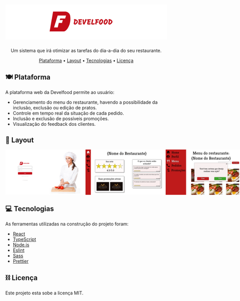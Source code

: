 <h1 align="center">
  <img src="./src/assets/img/develfoodBanner.png" alt="Logotipo Develcode" width="800px">
</h1>

<p align="center">Um sistema que irá otimizar as tarefas do dia-a-dia do seu restaurante.</p>

<p align="center">
  <a href="#plate_with_cutlery-plataforma">Plataforma</a> •
  <a href="#crab-layout">Layout</a> •
  <a href="#computer-tecnologias">Tecnologias</a> •
  <a href="#chains-licenc-a">Licença</a> 
</p>

## :plate_with_cutlery:	Plataforma

A plataforma web da Develfood permite ao usuário: 

  - Gerenciamento do menu do restaurante, havendo a possibilidade da inclusão, exclusão ou edição de pratos.  
  - Controle em tempo real da situação de cada pedido.
  - Inclusão e exclusão de possíveis promoções.
  - Visualização do feedback dos clientes.


## :art: Layout

<p align="center" style="display: flex; align-items: flex-start; justify-content: space-around;">
  <img src="./src/assets/img/layoutSignIn.png" width="250px" alt="Layout do login">
  <img src="./src/assets/img/layoutHome.png" width="250px" alt="Layout do home">
  <img src="./src/assets/img/layoutMenu.png" width="250px" alt="Layout do menu">

</p>

## :computer: Tecnologias

As ferramentas utilizadas na construção do projeto foram:

- [React](https://pt-br.reactjs.org/)
- [TypeScript](https://www.typescriptlang.org/)
- [Node.js](https://nodejs.org/en/)
- [Eslint](https://eslint.org/)
- [Sass](https://sass-lang.com/)
- [Prettier](https://prettier.io/)

## :chains:	Licença

Este projeto esta sobe a licença MIT.
